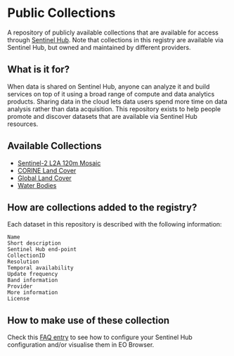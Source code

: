 # Public Collections

A repository of publicly available collections that are available for access through [Sentinel Hub](https://www.sentinel-hub.com/). Note that collections in this registry are available via Sentinel Hub, but owned and maintained by different providers.

## What is it for?

When data is shared on Sentinel Hub, anyone can analyze it and build services on top of it using a broad range of compute and data analytics products. Sharing data in the cloud lets data users spend more time on data analysis rather than data acquisition. This repository exists to help people promote and discover datasets that are available via Sentinel Hub resources.

## Available Collections

- [Sentinel-2 L2A 120m Mosaic](collections/sentinel-s2-l2a-mosaic-120)
- [CORINE Land Cover](collections/corine-land-cover)
- [Global Land Cover](collections/global-land-cover)
- [Water Bodies](collections/water-bodies)


## How are collections added to the registry?

Each dataset in this repository is described with the following information:

```
Name
Short description
Sentinel Hub end-point
CollectionID
Resolution
Temporal availability
Update frequency
Band information
Provider
More information
License
```

## How to make use of these collection

Check this [FAQ entry](https://www.sentinel-hub.com/faq/#how-to-visualize-own-collection-eobrowser) to see how to configure your Sentinel Hub configuration and/or visualise them in EO Browser.
